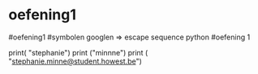 # oefening1
#oefening1
#symbolen googlen => escape sequence python
#oefening 1

print( "stephanie")
print ("minnne")
print ( "stephanie.minne@student.howest.be")

